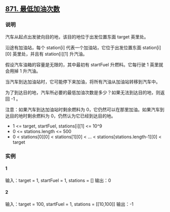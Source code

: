 ## [871. 最低加油次数](https://leetcode-cn.com/problems/minimum-number-of-refueling-stops/)

### 说明
汽车从起点出发驶向目的地，该目的地位于出发位置东面 target 英里处。

沿途有加油站，每个 station[i] 代表一个加油站，它位于出发位置东面 station[i][0] 英里处，并且有 station[i][1] 升汽油。

假设汽车油箱的容量是无限的，其中最初有 startFuel 升燃料。它每行驶 1 英里就会用掉 1 升汽油。

当汽车到达加油站时，它可能停下来加油，将所有汽油从加油站转移到汽车中。

为了到达目的地，汽车所必要的最低加油次数是多少？如果无法到达目的地，则返回 -1 。

注意：如果汽车到达加油站时剩余燃料为 0，它仍然可以在那里加油。如果汽车到达目的地时剩余燃料为 0，仍然认为它已经到达目的地。

* 1 <= target, startFuel, stations[i][1] <= 10^9
* 0 <= stations.length <= 500
* 0 < stations[0][0] < stations[1][0] < ... < stations[stations.length-1][0] < target

### 实例
#### 1
输入：target = 1, startFuel = 1, stations = []
输出：0

#### 2
输入：target = 100, startFuel = 1, stations = [[10,100]]
输出：-1